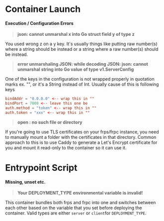 # Container Launch

#### Execution / Configuration Errors

> **json: cannot unmarshal x into Go struct field y of type z**

You used wrong z on a y key. It's usually things like putting raw number(s) where a string should be instead or a string where a raw number(s) should be instead.

> **error unmarshaling JSON: while decoding JSON: json: cannot unmarshal string into Go value of type v1.ServerConfig**

One of the keys in the configuration is not wrapped properly in quotation marks ex. "", or it's a String instead of Int. Usually cause of this is following keys

```toml
bindAddr = "0.0.0.0" <-- wrap this in ""
bindPort = 7000 <-- leave this one be
auth.method = "token" <-- wrap this in ""
auth.token = "xxx" <-- wrap this in ""
```

> **open <directory>: no such file or directory**

If you're going to use TLS certificates on your frps/frpc instance, you need to manually mount a folder with the certificates in that directory. Common approach to this is to use Caddy to generate a Let's Encrypt certificate for you and mount it read-only to the container so it can use it.

# Entrypoint Script

#### Missing, unset etc.

> **Your DEPLOYMENT_TYPE environmental variable is invalid!**

This container bundles both frps and frpc into one and switches between each other based on the variable that you set before deploying the container. Valid types are either `server` or `client`for `DEPLOYMENT_TYPE`.
